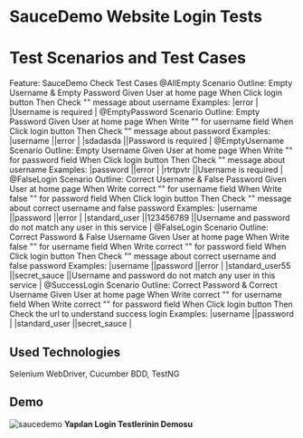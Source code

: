 # SauceDemo Website Login Tests

# Test Scenarios and Test Cases
  Feature: SauceDemo Check Test Cases
    @AllEmpty
    Scenario Outline: Empty Username & Empty Password
      Given User at home page
      When Click login button
      Then Check "<error>" message about username
      Examples:
      |error                    |
      |Username is required     |
    @EmptyPassword
    Scenario Outline: Empty Password
      Given User at home page
      When Write "<username>" for username field
      When Click login button
      Then Check "<error>" message about password
      Examples:
      |username     ||error                   |
      |sdadasda     ||Password is required    |
    @EmptyUsername
    Scenario Outline: Empty Username
      Given User at home page
      When Write "<password>" for password field
      When Click login button
      Then Check "<error>" message about username
      Examples:
        |password     ||error                   |
        |rtrtpvtr     ||Username is required    |
    @FalseLogin
    Scenario Outline: Correct Username & False Password
      Given User at home page
      When Write correct "<username>" for username field
      When Write false "<password>" for password field
      When Click login button
      Then Check "<error>" message about correct username and false password
      Examples:
      |username             ||password         ||error                                                           |
      |standard_user        ||123456789        ||Username and password do not match any user in this service     |
    @FalseLogin
    Scenario Outline: Correct Password & False Username
      Given User at home page
      When Write false "<username>" for username field
      When Write correct "<password>" for password field
      When Click login button
      Then Check "<error>" message about correct username and false password
      Examples:
        |username            ||password        ||error                                                           |
        |standard_user55     ||secret_sauce    ||Username and password do not match any user in this service     |
    @SuccessLogin
    Scenario Outline: Correct Password & Correct Username
      Given User at home page
      When Write correct "<username>" for username field
      When Write correct "<password>" for password field
      When Click login button
      Then Check the url to understand success login
      Examples:
        |username            ||password        |
        |standard_user       ||secret_sauce    |
        

## Used Technologies

Selenium WebDriver, Cucumber BDD, TestNG

  
## Demo
![saucedemo](https://github.com/aliturkmen4/SauceTest/assets/84051961/bcc417ec-0b9f-43fa-a81e-1bec30ba8fa7)
**Yapılan Login Testlerinin Demosu**

